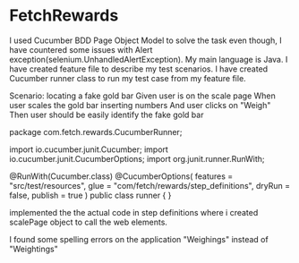 # FetchRewards
I used Cucumber BDD Page Object Model to solve the task even though, I have countered some issues with Alert exception(selenium.UnhandledAlertException). My main language is Java. 
I have created feature file to describe my test scenarios. I have created Cucumber runner class to run my test case from my feature file. 

 Scenario: locating a fake gold bar
      Given user is on the scale page
      When user scales the gold bar inserting numbers
      And user clicks on "Weigh"
      Then user should be easily identify the fake gold bar


package com.fetch.rewards.CucumberRunner;

import io.cucumber.junit.Cucumber;
import io.cucumber.junit.CucumberOptions;
import org.junit.runner.RunWith;

@RunWith(Cucumber.class)
@CucumberOptions(
        features = "src/test/resources",
        glue = "com/fetch/rewards/step_definitions",
        dryRun = false,
        publish = true
)
public class runner {
}

implemented the the actual code in step definitions where i created scalePage object to call the web elements.

I found some spelling errors on the application "Weighings" instead of "Weightings"
